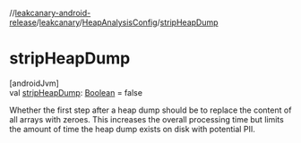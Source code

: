 //[leakcanary-android-release](../../../index.md)/[leakcanary](../index.md)/[HeapAnalysisConfig](index.md)/[stripHeapDump](strip-heap-dump.md)

# stripHeapDump

[androidJvm]\
val [stripHeapDump](strip-heap-dump.md): [Boolean](https://kotlinlang.org/api/latest/jvm/stdlib/kotlin/-boolean/index.html) = false

Whether the first step after a heap dump should be to replace the content of all arrays with zeroes. This increases the overall processing time but limits the amount of time the heap dump exists on disk with potential PII.
